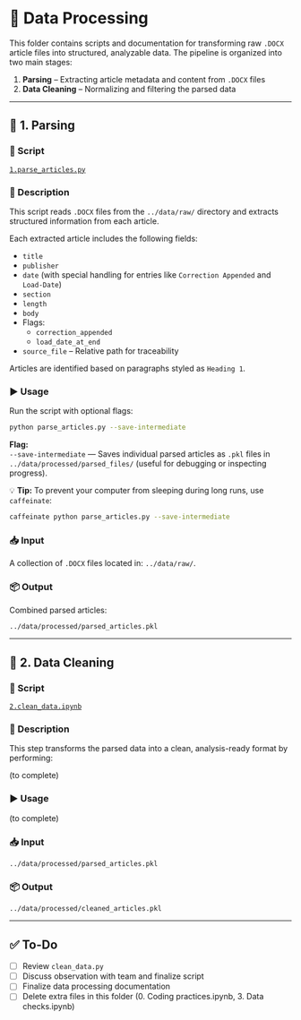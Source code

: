 # 📂 Data Processing

This folder contains scripts and documentation for transforming raw `.DOCX` article files into structured, analyzable data. The pipeline is organized into two main stages:

1. **Parsing** – Extracting article metadata and content from `.DOCX` files  
2. **Data Cleaning** – Normalizing and filtering the parsed data

---

## 🧩 1. Parsing

### 📄 Script

[`1.parse_articles.py`](./1.parse_articles.py)

### 📝 Description

This script reads `.DOCX` files from the `../data/raw/` directory and extracts structured information from each article.

Each extracted article includes the following fields:
- `title`
- `publisher`
- `date` (with special handling for entries like `Correction Appended` and `Load-Date`)
- `section`
- `length`
- `body`
- Flags:
  - `correction_appended`
  - `load_date_at_end`
- `source_file` – Relative path for traceability

Articles are identified based on paragraphs styled as `Heading 1`.

### ▶️ Usage

Run the script with optional flags:

```bash
python parse_articles.py --save-intermediate
```

**Flag:**  
`--save-intermediate` — Saves individual parsed articles as `.pkl` files in `../data/processed/parsed_files/` (useful for debugging or inspecting progress).

💡 **Tip:** To prevent your computer from sleeping during long runs, use `caffeinate`:

```bash
caffeinate python parse_articles.py --save-intermediate
```

### 📥 Input

A collection of `.DOCX` files located in:  `../data/raw/`.

### 📦 Output

Combined parsed articles:

```bash
../data/processed/parsed_articles.pkl
```

---

## 🧼 2. Data Cleaning

### 📄 Script

[`2.clean_data.ipynb`](2.clean_data.ipynb)


### 📝 Description

This step transforms the parsed data into a clean, analysis-ready format by performing:

(to complete)

### ▶️ Usage

(to complete)

### 📥 Input

`../data/processed/parsed_articles.pkl`

### 📦 Output

`../data/processed/cleaned_articles.pkl`

---

## ✅ To-Do

- [ ] Review `clean_data.py`
- [ ] Discuss observation with team and finalize script
- [ ] Finalize data processing documentation
- [ ] Delete extra files in this folder (0. Coding practices.ipynb, 3. Data checks.ipynb)
